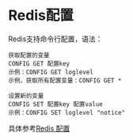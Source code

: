 # Redis配置

Redis支持命令行配置，语法：

```
获取配置的变量
CONFIG GET 配置key
示例：CONFIG GET loglevel
示例，获取所有配置变量：CONFIG GET *

设置新的变量
CONFIG SET 配置key 配置value
示例：CONFIG SET loglevel "notice"
```

具体参考[Redis 配置](http://www.runoob.com/redis/redis-conf.html)
